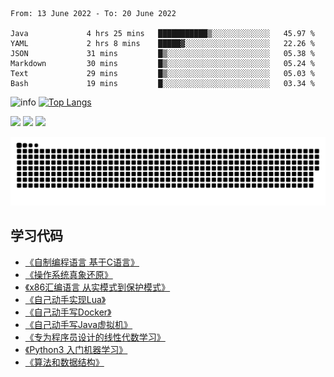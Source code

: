 <!--START_SECTION:waka-->

```text
From: 13 June 2022 - To: 20 June 2022

Java             4 hrs 25 mins   ███████████▒░░░░░░░░░░░░░   45.97 %
YAML             2 hrs 8 mins    █████▓░░░░░░░░░░░░░░░░░░░   22.26 %
JSON             31 mins         █▒░░░░░░░░░░░░░░░░░░░░░░░   05.38 %
Markdown         30 mins         █▒░░░░░░░░░░░░░░░░░░░░░░░   05.24 %
Text             29 mins         █▒░░░░░░░░░░░░░░░░░░░░░░░   05.03 %
Bash             19 mins         █░░░░░░░░░░░░░░░░░░░░░░░░   03.34 %
```

<!--END_SECTION:waka-->

![info](https://github-readme-stats.vercel.app/api?username=chenlingmin&show_icons=true&count_private=true&hide=prs&theme=default_repocard)
[![Top Langs](https://github-readme-stats.vercel.app/api/top-langs/?username=chenlingmin&layout=compact)](https://github.com/anuraghazra/github-readme-stats)


[![](https://img.shields.io/badge/OS-Arch%20Linux-33aadd?style=flat-square&logo=arch-linux&logoColor=ffffff)](https://www.archlinux.org/)
[![](https://img.shields.io/badge/macOS-Hackintosh-292e33?style=flat-square&logo=apple&logoColor=ffffff)](https://www.tonymacx86.com/)
![](https://visitor-badge.glitch.me/badge?page_id=CasterWx.readme)

![](https://raw.githubusercontent.com/chenlingmin/chenlingmin/main/assets/github-contribution-grid-snake.svg)  

## 学习代码

* [《自制编程语言 基于C语言》](https://github.com/chenlingmin/sparrow)
* [《操作系统真象还原》](https://github.com/chenlingmin/os-learn)
* [《x86汇编语言 从实模式到保护模式》](https://github.com/chenlingmin/x86_assembly)
* [《自己动手实现Lua》](https://github.com/chenlingmin/luago)
* [《自己动手写Docker》](https://github.com/chenlingmin/mydocker)
* [《自己动手写Java虚拟机》](https://github.com/chenlingmin/jvmgo)
* [《专为程序员设计的线性代数学习》](https://github.com/chenlingmin/Play-with-Linear-Algebra)
* [《Python3 入门机器学习》](https://github.com/chenlingmin/python3-ml)
* [《算法和数据结构》](https://github.com/chenlingmin/algorithms)
